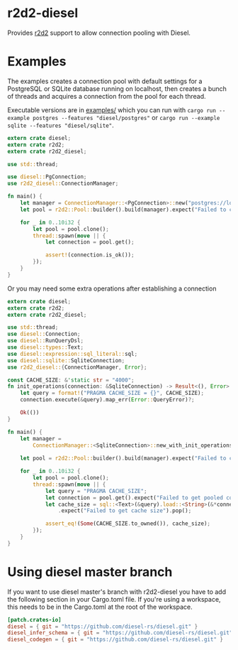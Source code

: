 r2d2-diesel
===========

Provides [r2d2](https://github.com/sfackler/r2d2) support to allow connection pooling with Diesel.

Examples
========

The examples creates a connection pool with default settings for a PostgreSQL or
SQLite database running on localhost, then creates a bunch of threads and
acquires a connection from the pool for each thread.

Executable versions are in [examples/](examples/) which you can run with
`cargo run --example postgres --features "diesel/postgres"` or
`cargo run --example sqlite --features "diesel/sqlite"`.


```rust
extern crate diesel;
extern crate r2d2;
extern crate r2d2_diesel;

use std::thread;

use diesel::PgConnection;
use r2d2_diesel::ConnectionManager;

fn main() {
    let manager = ConnectionManager::<PgConnection>::new("postgres://localhost/");
    let pool = r2d2::Pool::builder().build(manager).expect("Failed to create pool.");

    for _ in 0..10i32 {
        let pool = pool.clone();
        thread::spawn(move || {
            let connection = pool.get();

            assert!(connection.is_ok());
        });
    }
}
```

Or you may need some extra operations after establishing a connection
```rust
extern crate diesel;
extern crate r2d2;
extern crate r2d2_diesel;

use std::thread;
use diesel::Connection;
use diesel::RunQueryDsl;
use diesel::types::Text;
use diesel::expression::sql_literal::sql;
use diesel::sqlite::SqliteConnection;
use r2d2_diesel::{ConnectionManager, Error};

const CACHE_SIZE: &'static str = "4000";
fn init_operations(connection: &SqliteConnection) -> Result<(), Error> {
    let query = format!("PRAGMA CACHE_SIZE = {}", CACHE_SIZE);
    connection.execute(&query).map_err(Error::QueryError)?;

    Ok(())
}

fn main() {
    let manager =
        ConnectionManager::<SqliteConnection>::new_with_init_operations("db.sqlite",
                                                                        Box::new(init_operations));
    let pool = r2d2::Pool::builder().build(manager).expect("Failed to create pool.");

    for _ in 0..10i32 {
        let pool = pool.clone();
        thread::spawn(move || {
            let query = "PRAGMA CACHE_SIZE";
            let connection = pool.get().expect("Failed to get pooled connection");
            let cache_size = sql::<Text>(&query).load::<String>(&*connection)
                .expect("Failed to get cache size").pop();

            assert_eq!(Some(CACHE_SIZE.to_owned()), cache_size);
        });
    }
}
```

Using diesel master branch
============================

If you want to use diesel master's branch with r2d2-diesel you have to add the
following section in your Cargo.toml file. If you're using a workspace, this
needs to be in the Cargo.toml at the root of the workspace.

```toml
[patch.crates-io]
diesel = { git = "https://github.com/diesel-rs/diesel.git" }
diesel_infer_schema = { git = "https://github.com/diesel-rs/diesel.git" }
diesel_codegen = { git = "https://github.com/diesel-rs/diesel.git" }
```

